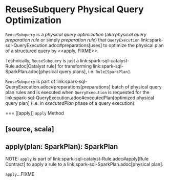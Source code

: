# ReuseSubquery Physical Query Optimization

`ReuseSubquery` is a *physical query optimization* (aka _physical query preparation rule_ or simply _preparation rule_) that `QueryExecution` link:spark-sql-QueryExecution.adoc#preparations[uses] to optimize the physical plan of a structured query by <<apply, FIXME>>.

Technically, `ReuseSubquery` is just a link:spark-sql-catalyst-Rule.adoc[Catalyst rule] for transforming link:spark-sql-SparkPlan.adoc[physical query plans], i.e. `Rule[SparkPlan]`.

`ReuseSubquery` is part of link:spark-sql-QueryExecution.adoc#preparations[preparations] batch of physical query plan rules and is executed when `QueryExecution` is requested for the link:spark-sql-QueryExecution.adoc#executedPlan[optimized physical query plan] (i.e. in *executedPlan* phase of a query execution).

=== [[apply]] `apply` Method

[source, scala]
----
apply(plan: SparkPlan): SparkPlan
----

NOTE: `apply` is part of link:spark-sql-catalyst-Rule.adoc#apply[Rule Contract] to apply a rule to a link:spark-sql-SparkPlan.adoc[physical plan].

`apply`...FIXME
